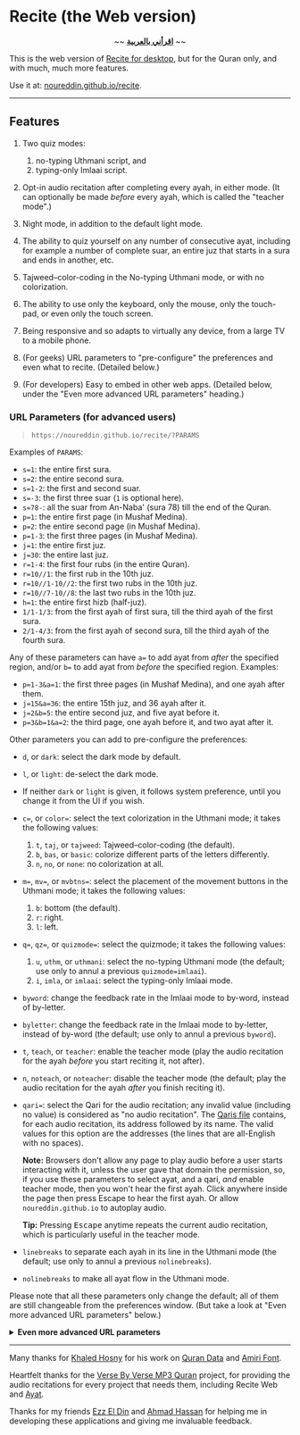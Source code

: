 # Recite (the Web version)

<div align="center">~~ <strong><a href="اقرأني.md">اقرأني بالعربية</a></strong> ~~</div>
<p></p>

This is the web version of [Recite for desktop](https://github.com/noureddin/recite/tree/master), but for the Quran only, and with much, much more features.

Use it at: [noureddin.github.io/recite](https://noureddin.github.io/recite).

---

## Features

1. Two quiz modes:

    1. no-typing Uthmani script, and
    2. typing-only Imlaai script.


2. Opt-in audio recitation after completing every ayah, in either mode. (It can optionally be made _before_ every ayah, which is called the "teacher mode".)

3. Night mode, in addition to the default light mode.

4. The ability to quiz yourself on any number of consecutive ayat, including for example a number of complete suar, an entire juz that starts in a sura and ends in another, etc.

5. Tajweed&ndash;color-coding in the No-typing Uthmani mode, or with no colorization.

6. The ability to use only the keyboard, only the mouse, only the touch-pad, or even only the touch screen.

7. Being responsive and so adapts to virtually any device, from a large TV to a mobile phone.

8. (For geeks) URL parameters to "pre-configure" the preferences and even what to recite. (Detailed below.)

9. (For developers) Easy to embed in other web apps. (Detailed below, under the "Even more advanced URL parameters" heading.)

### URL Parameters (for advanced users)

> `https://noureddin.github.io/recite/?PARAMS`

Examples of `PARAMS`:

- `s=1`: the entire first sura.
- `s=2`: the entire second sura.
- `s=1-2`: the first and second suar.
- `s=-3`: the first three suar (`1` is optional here).
- `s=78-`: all the suar from An-Naba' (sura 78) till the end of the Quran.
- `p=1`: the entire first page (in Mushaf Medina).
- `p=2`: the entire second page (in Mushaf Medina).
- `p=1-3`: the first three pages (in Mushaf Medina).
- `j=1`: the entire first juz.
- `j=30`: the entire last juz.
- `r=1-4`: the first four rubs (in the entire Quran).
- `r=10//1`: the first rub in the 10th juz.
- `r=10//1-10//2`: the first two rubs in the 10th juz.
- `r=10//7-10//8`: the last two rubs in the 10th juz.
- `h=1`: the entire first hizb (half-juz).
- `1/1-1/3`: from the first ayah of first sura, till the third ayah of the first sura.
- `2/1-4/3`: from the first ayah of second sura, till the third ayah of the fourth sura.

Any of these parameters can have `a=` to add ayat from *after* the specified region, and/or `b=` to add ayat from *before* the specified region. Examples:

- `p=1-3&a=1`: the first three pages (in Mushaf Medina), and one ayah after them.
- `j=15&a=36`: the entire 15th juz, and 36 ayah after it.
- `j=2&b=5`: the entire second juz, and five ayat before it.
- `p=3&b=1&a=2`: the third page, one ayah before it, and two ayat after it.

Other parameters you can add to pre-configure the preferences:

- `d`, or `dark`: select the dark mode by default.
- `l`, or `light`: de-select the dark mode.
- If neither `dark` or `light` is given, it follows system preference, until you change it from the UI if you wish.

- `c=`, or `color=`: select the text colorization in the Uthmani mode; it takes the following values:

    1. `t`, `taj`, or `tajweed`: Tajweed&ndash;color-coding (the default).
    2. `b`, `bas`, or `basic`: colorize different parts of the letters differently.
    3. `n`, `no`, or `none`: no colorization at all.

- `m=`, `mv=`, or `mvbtns=`: select the placement of the movement buttons in the Uthmani mode; it takes the following values:

    1. `b`: bottom (the default).
    2. `r`: right.
    3. `l`: left.

- `q=`, `qz=`, or `quizmode=`: select the quizmode; it takes the following values:

    1. `u`, `uthm`, or `uthmani`: select the no-typing Uthmani mode (the default; use only to annul a previous `quizmode=imlaai`).
    2. `i`, `imla`, or `imlaai`: select the typing-only Imlaai mode.

- `byword`: change the feedback rate in the Imlaai mode to by-word, instead of by-letter.
- `byletter`: change the feedback rate in the Imlaai mode to by-letter, instead of by-word (the default; use only to annul a previous `byword`).

- `t`, `teach`, or `teacher`: enable the teacher mode (play the audio recitation for the ayah _before_ you start reciting it, not after).
- `n`, `noteach`, or `noteacher`: disable the teacher mode (the default; play the audio recitation for the ayah _after_ you finish reciting it).

- `qari=`: select the Qari for the audio recitation; any invalid value (including no value) is considered as "no audio recitation". The [Qaris file](res/qaris) contains, for each audio recitation, its address followed by its name. The valid values for this option are the addresses (the lines that are all-English with no spaces).

    **Note:** Browsers don't allow any page to play audio before a user starts interacting with it, unless the user gave that domain the permission, so, if you use these parameters to select ayat, and a qari, _and_ enable teacher mode, then you won't hear the first ayah. Click anywhere inside the page then press Escape to hear the first ayah. Or allow `noureddin.github.io` to autoplay audio.

    **Tip:** Pressing <kbd>Escape</kbd> anytime repeats the current audio recitation, which is particularly useful in the teacher mode.

- `linebreaks` to separate each ayah in its line in the Uthmani mode (the default; use only to annul a previous `nolinebreaks`).
- `nolinebreaks` to make all ayat flow in the Uthmani mode.

Please note that all these parameters only change the default; all of them are still changeable from the preferences window.
(But take a look at "Even more advanced URL parameters" below.)

<details>
<summary><b>Even more advanced URL parameters</b></summary>

<p></p>

These are not changeable from the UI, only from the URL parameters; they are experimental features, too advanced, and/or too specific for almost all users.

- `qariurl=`: provide the url of your preferred audio recitation server, even a locally hosted one (e.g., `http://0.0.0.0:6236`, but NOT&nbsp;`file:///`). Makes the Qari selector empty. But changing the Qari selector overrides this. The given URL must be a full URL where ayat audio files can be found; e.g., one can append `/001001.mp3` to the given URL and find the first ayah of the first sura.

- `hc`, or `highcontrast`: when enabled with the dark mode, it improves the contrast of most colors, including the tajweed colors.

- `cn`: at the end of a recitation, it appends a "phrase" from the next ayah if it's in the same sura.

- `dt`, or `disableteacher`: to remove teacher mode selector from the UI. The Teacher mode can still be set from the URL params. Useful to force a specific value for the option (e.g. no-teacher) in an embedding web app for example.

    **Warning:** It's still changeable from the JavaScript console; I couldn't disable this yet.

- `dq`, or `disablequizmode`: to remove quiz mode selector from the UI. The quiz mode can still be specified from the URL params. Useful to force a specific mode (e.g. Imlaai) in an embedding web app for example.

    **Warning:** It's still changeable from the JavaScript console; I couldn't disable this yet.

- `zz`: for integration into another app. Made primarily for [Zikr-uz-Zikr](https://github.com/noureddin/zz), but is generic enough to be used with other apps.

    When enabled it does the following:

    - On start, instead of the "New" button, an "Ignore" button is shown (in addition to "Repeat").
    - On start, the parent app is notified with the title of the recitation, in order to update its window's title.
    - On end, instead of showing the selectors (to select new ayat), it only shows "Ignore" and "Repeat" buttons.
    - On end, below the ending message, a "Return" button is shown.
    - If the user changes any setting, the parent app is notified immediately.

    To use this mode, load Recite in an iframe with `zz` URL param, and implement these functions in your global (i.e., `window`) namespace:
    - `zz_show()`: called after some basic loading is finished, so the parent shows Recite's iframe.
    - `zz_done()`: called when "Return" is clicked, after the end of the recitation.
    - `zz_ignore()`: called when "Ignore" is clicked, which can be anytime.

        Unlike `zz_done()` (the "Return" button), `zz_ignore()` means that the user doesn't want to register this recitation.
        So, if you're asking the user how their recitation/memorization was, don't do that if `zz_ignore()` is called instead of `zz_done()`.

    - `zz_set_title(title)`: called on start to set the parent window's title to the current recitation content, the same as the Recite's window's title without `| رسايت` and the title appearing above the header buttons.
    - `zz_set_quizmode(uthm_or_imla)`: called when the user changes the quiz mode selector. Either `"uthm"` for Uthmani (the default) or `"imla"` for Imlaai.
    - `zz_set_feedbackrate(emptystring_or_word)`: called when the user changes the feedback rate selector for the Imlaai mode. Empty string (`""`) is for by-letter (the default) and `"word"` is for by-word.
    - `zz_set_tajweed(t_or_b_or_n)`: called when the user changes the text colorization selector for the Uthmani mode. `"t"` for Tajweed (the default), `"b"` for Basic (parts of characters), and `"n"` for None.
    - `zz_set_dark(boolean)`: called when the user changes the dark mode checkbox. Either `true` for the dark mode, or `false` for the light mode (the default).
    - `zz_set_mvbtns(b_or_r_or_l)`: called when the user changes the movement buttons for the Uthmani mode. `"b"` for Bottom (the default), `"r"` for Right, and `"l"` for Left.

    You are likely to load Recite with a specific range of ayat to start the recitation immediately.

    You can check [Zikr-uz-Zikr's zz_* functions in zz.py](https://github.com/noureddin/zz/blob/gh-pages/zz.py#L757-L813).

</details>

---

Many thanks for [Khaled Hosny](https://github.com/khaledhosny/) for his work on [Quran Data](https://github.com/aliftype/quran-data) and [Amiri Font](https://www.amirifont.org/).

Heartfelt thanks for the [Verse By Verse MP3 Quran](http://www.versebyversequran.com/) project,
for providing the audio recitations for every project that needs them,
including Recite Web and [Ayat](https://quran.ksu.edu.sa/).

Thanks for my friends [Ezz El Din](https://github.com/EzzEddin) and [Ahmad Hassan](https://github.com/ahmad-h-yassin) for helping me in developing these applications and giving me invaluable feedback.
